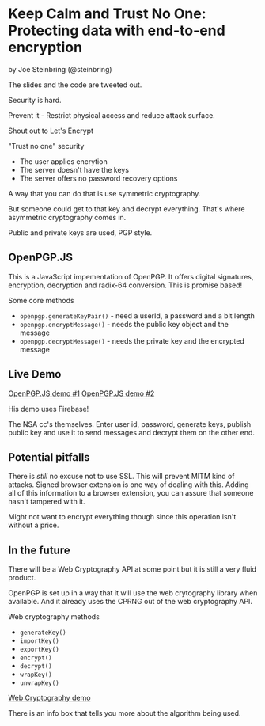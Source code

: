 # Keep Calm and Trust No One: Protecting data with end-to-end encryption

by Joe Steinbring (@steinbring)

The slides and the code are tweeted out. 

Security is hard. 

Prevent it - Restrict physical access and reduce attack surface.

Shout out to Let's Encrypt

"Trust no one" security
* The user applies encrytion
* The server doesn't have the keys
* The server offers no password recovery options

A way that you can do that is use symmetric cryptography.

But someone could get to that key and decrypt everything. That's where asymmetric cryptography comes in. 

Public and private keys are used, PGP style.

## OpenPGP.JS

This is a JavaScript impementation of OpenPGP. It offers digital signatures, encryption, decryption and radix-64 conversion. This is promise based!

Some core methods
* `openpgp.generateKeyPair()` - need a userId, a password and a bit length
* `openpgp.encryptMessage()` - needs the public key object and the message
* `openpgp.decryptMessage()` - needs the private key and the encrypted message

## Live Demo

[OpenPGP.JS demo #1](http://www.steinbring.net/experiments/demo1.html)
[OpenPGP.JS demo #2](http://www.steinbring.net/experiments/demo2.html)

His demo uses Firebase!

The NSA cc's themselves. 
Enter user id, password, generate keys, publish public key and use it to send messages and decrypt them on the other end. 

## Potential pitfalls

There is *still* no excuse not to use SSL. This will prevent MITM kind of attacks. 
Signed browser extension is one way of dealing with this. Adding all of this information to a browser extension, you can assure that someone hasn't tampered with it. 

Might not want to encrypt everything though since this operation isn't without a price. 

## In the future

There will be a Web Cryptography API at some point but it is still a very fluid product.

OpenPGP is set up in a way that it will use the web crytography library when available. And it already uses the CPRNG out of the web cryptography API. 

Web cryptography methods
* `generateKey()`
* `importKey()`
* `exportKey()`
* `encrypt()`
* `decrypt()`
* `wrapKey()`
* `unwrapKey()`

[Web Cryptography demo](http://www.steinbring.net/experiments/demo3.html)

There is an info box that tells you more about the algorithm being used. 

